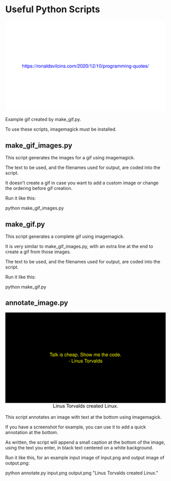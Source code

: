# Useful Python Scripts

![example gif](output.gif)

Example gif created by make_gif.py.

To use these scripts, imagemagick must be installed.

## make_gif_images.py

This script generates the images for a gif using imagemagick.

The text to be used, and the filenames used for output, are coded into the script.

It doesn't create a gif in case you want to add a custom image or change the ordering before gif creation.

Run it like this:

python make_gif_images.py

## make_gif.py

This script generates a complete gif using imagemagick. 

It is very similar to make_gif_images.py, with an extra line at the end to create a gif from those images.

The text to be used, and the filenames used for output, are coded into the script.

Run it like this:

python make_gif.py

## annotate_image.py

![annotated image](linux.png)

This script annotates an image with text at the bottom using imagemagick.

If you have a screenshot for example, you can use it to add a quick annotation at the bottom.

As written, the script will append a small caption at the bottom of the image, using the text you enter, in black text centered on a white background.

Run it like this, for an example input image of input.png and output image of output.png:

python annotate.py input.png output.png "Linus Torvalds created Linux."
